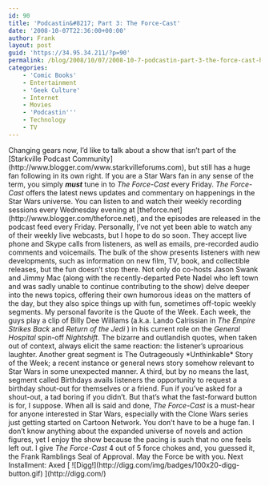 ```yaml
---
id: 90
title: 'Podcastin&#8217; Part 3: The Force-Cast'
date: '2008-10-07T22:36:00+00:00'
author: Frank
layout: post
guid: 'https://34.95.34.211/?p=90'
permalink: /blog/2008/10/07/2008-10-7-podcastin-part-3-the-force-cast-html/
categories:
    - 'Comic Books'
    - Entertainment
    - 'Geek Culture'
    - Internet
    - Movies
    - 'Podcastin'''
    - Technology
    - TV
---
```


<div src="v5"><span>Changing gears now, I’d like to talk about a show that isn’t part of the [Starkville Podcast Community](http://www.blogger.com/www.starkvilleforums.com), but still has a huge fan following in its own right. If you are a Star Wars fan in any sense of the term, you simply <span style="font-weight: bold;"><span style="font-style: italic;">must</span></span> tune in to <span style="font-style: italic;">The Force-Cast</span> every Friday. </span><span><span style="font-style: italic;">The Force-Cast</span></span><span> offers the latest news updates </span><span>and commentary on happenings in the Star Wars universe. You can listen to and watch their weekly recording sessions every Wednesday evening at [theforce.net](http://www.blogger.com/theforce.net), and the episodes are released in the podcast feed every Friday. Personally, I’ve not yet been able to watch any of their weekly live webcasts, but I hope to do so soon. They accept live phone and Skype calls from listeners, as well as emails, pre-recorded audio comments and voicemails. The bulk of the show presents listeners with new developments, such as information on new film, TV, book, and collectible releases, but the fun doesn’t stop there. Not only do co-hosts Jason Swank and Jimmy Mac (along with the recently-departed Pete Nadel who left town and was sadly unable to continue contributing to the show) delve deeper into the news topics, offering their own humorous ideas on the matters of the day, but they also spice things up with fun, sometimes off-topic weekly segments. My personal favorite is the Quote of the Week. Each week, the guys play a clip of Billy Dee Williams (a.k.a. Lando Calrissian in <span style="font-style: italic;">The Empire Strikes Back</span> and <span style="font-style: italic;">Return of the Jedi</span> ) in his current role on the <span style="font-style: italic;">General Hospital</span> spin-off <span style="font-style: italic;">Nightshift</span>. The bizarre and outlandish quotes, when taken out of context, always elicit the same reaction: the listener’s uproarious laughter. Another great segment is </span> The Outrageously *Unthinkable* Story of the Week; a recent instance or general news story somehow relevant to Star Wars in some unexpected manner. A third, but by no means the last, segment called Birthdays avails listeners the opportunity to request a birthday shout-out for themselves or a friend. Fun if you’ve asked for a shout-out, a tad boring if you didn’t. But that’s what the fast-forward button is for, I suppose. When all is said and done, <span style="font-style: italic;">The Force-Cast</span> is a must-hear for anyone interested in Star Wars, especially with the Clone Wars series just getting started on Cartoon Network. You don’t have to be a huge fan. I don’t know anything about the expanded universe of novels and action figures, yet I enjoy the show because the pacing is such that no one feels left out. I give <span style="font-style: italic;">The Force-Cast</span> 4 out of 5 force chokes and, you guessed it, <span>the Frank Ramblings Seal of Approval. May the Force be with you. Next Installment: Axed

</span>  
[  
![Digg!](http://digg.com/img/badges/100x20-digg-button.gif)  ](http://digg.com/)</div>